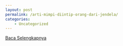 ```yaml
---
layout: post
permalink: /arti-mimpi-diintip-orang-dari-jendela/
categories:
    - Uncategorized
---
```


[Baca Selengkapnya](/04)